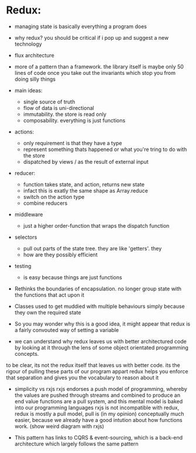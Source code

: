 
Redux:
========

- managing state is basically everything a program does
- why redux? you should be critical if i pop up and suggest a new technology
- flux architecture
- more of a pattern than a framework. the library itself is maybe only 50 lines of code once you take out the invariants which stop you from doing silly things
- main ideas:
   - single source of truth
   - flow of data is uni-directional
   - immutability. the store is read only
   - composability. everything is just functions

- actions:
  - only requirement is that they have a type
  - represent something thats happened or what you're tring to do with the store
  - dispatched by views / as the result of external input

- reducer:
  - function takes state, and action, returns new state
  - infact this is exatly the same shape as Array.reduce
  - switch on the action type
  - combine reducers

- middleware
  - just a higher order-function that wraps the dispatch function

- selectors
  - pull out parts of the state tree. they are like 'getters'. they 
  - how are they possibly efficient

- testing
  - is easy because things are just functions

- Rethinks the boundaries of encapsulation. no longer group state with the functions that act upon it
- Classes used to get muddied with multiple behaviours simply because they own the required state

- So you may wonder why this is a good idea, it might appear that redux is a fairly convouted way of setting a variable
- we can understand why redux leaves us with better architectured code by looking at it through the lens
of some object orientated programming concepts.

to be clear, its not the redux itself that leaves us with better code. its the rigour of pulling these parts of our program appart
redux helps you enforce that separation and gives you the vocabulary to reason about it

- simplicity vs rxjs
rxjs endorses a push model of programming, whereby the values are pushed through streams and combined to produce an end value
functions are a pull system, and this mental model is baked into our programming languages
rxjs is not incompatible with redux, redux is mostly a pull model, pull is (in my opinion) conceptually much easier, because we already have a good intution about how
functions work. (show weird diagram with rxjs)

- This pattern has links to CQRS & event-sourcing, which is a back-end architecture which largely follows the same pattern


